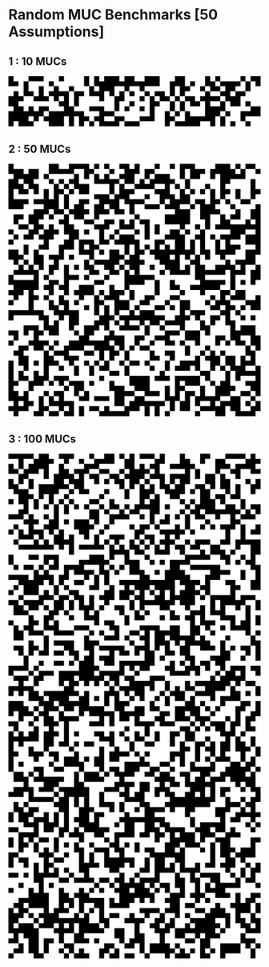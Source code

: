 # Random MUC Benchmarks [50 Assumptions]

## 1 : 10 MUCs

![](benchmark_50assumptions_10mucs.jpeg)

## 2 : 50 MUCs

![](benchmark_50assumptions_50mucs.jpeg)

## 3 : 100 MUCs

![](benchmark_50assumptions_100mucs.jpeg)

